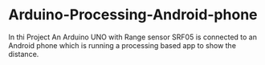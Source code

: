 # Arduino-Processing-Android-phone
In thi Project An Arduino UNO with Range sensor SRF05 is connected to an Android phone which is running a processing based app to show the distance.
